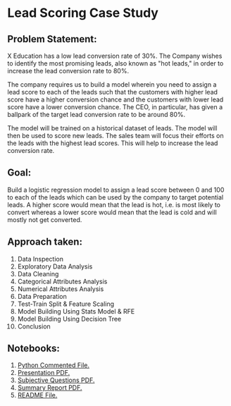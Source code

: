 # Lead Scoring Case Study
## Problem Statement:
X Education has a low lead conversion rate of 30%. 
The Company wishes to identify the most promising leads, also known as "hot leads," in order to increase the lead conversion rate to 80%.

The company requires us to build a model wherein you need to assign a lead score to each of the leads such that the customers with higher lead score have a higher conversion chance and the customers with lower lead score have a lower conversion chance. 
The CEO, in particular, has given a ballpark of the target lead conversion rate to be around 80%.

The model will be trained on a historical dataset of leads. The model will then be used to score new leads.
The sales team will focus their efforts on the leads with the highest lead scores. This will help to increase the lead conversion rate.

## Goal:
Build a logistic regression model to assign a lead score between 0 and 100 to each of the leads which can be used by the company to target potential leads. A higher score would mean that the lead is hot, i.e. is most likely to convert whereas a lower score would mean that the lead is cold and will mostly not get converted.

## Approach taken:
1. Data Inspection
2. Exploratory Data Analysis
3. Data Cleaning
4. Categorical Attributes Analysis
5. Numerical Attributes Analysis
6. Data Preparation
7. Test-Train Split & Feature Scaling
8. Model Building Using Stats Model & RFE
9. Model Building Using Decision Tree
10. Conclusion

## Notebooks:
1. <a href="Lead_Scoring_Case_Study_Python.ipynb" target="_blank">Python Commented File.</a>
2. <a href="https://radhikakute.github.io/lead_scoring_Adwait_Faraz_Radhika/Lead_Scoring_Case_Study_PPT.pdf" target="_blank">Presentation PDF.</a>
3. <a href="https://radhikakute.github.io/lead_scoring_Adwait_Faraz_Radhika/Assignment_Subjective_Questions.pdf" target="_blank">Subjective Questions PDF.</a>
4. <a href="https://radhikakute.github.io/lead_scoring_Adwait_Faraz_Radhika/Summary_Report.pdf" target="_blank">Summary Report PDF.</a>
5. <a href="https://radhikakute.github.io/lead_scoring_Adwait_Faraz_Radhika/" target="_blank">README File.</a>
